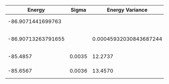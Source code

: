 | Energy             | Sigma  | Energy Variance        | DOF | Einf | Method                       | Reference |
|--------------------|--------|------------------------|-----|------|------------------------------|-----------|
| -86.9071441699763  |        |                        | 36  | 0    | Exact diagonalization        | [code](https://github.com/varbench/methods/blob/main/scripts/Heisenberg/square_36_O/ed_lattice_symmetries.sh) |
| -86.90713263791655 |        | 0.00045932030843687244 | 36  | 0    | DMRG (bond dimension = 2048) | [code](https://github.com/varbench/methods/blob/main/scripts/Heisenberg/square_36_O/dmrg.sh) |
| -85.4857           | 0.0035 | 12.2737                | 36  | 0    | RBM (alpha = 1)              | [code](https://github.com/varbench/methods/blob/main/scripts/Heisenberg/square_36_O/vmc_rbm.sh) |
| -85.6567           | 0.0036 | 13.4570                | 36  | 0    | Jastrow baseline             | [code](https://github.com/varbench/methods/blob/main/scripts/Heisenberg/square_36_O/vmc_jastrow.sh) |
